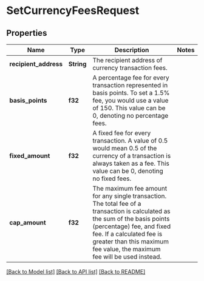 # SetCurrencyFeesRequest

## Properties

Name | Type | Description | Notes
------------ | ------------- | ------------- | -------------
**recipient_address** | **String** | The recipient address of currency transaction fees. | 
**basis_points** | **f32** | A percentage fee for every transaction represented in basis points. To set a 1.5% fee, you would use a value of 150. This value can be 0, denoting no percentage fees. | 
**fixed_amount** | **f32** | A fixed fee for every transaction. A value of 0.5 would mean 0.5 of the currency of a transaction is always taken as a fee. This value can be 0, denoting no fixed fees. | 
**cap_amount** | **f32** | The maximum fee amount for any single transaction. The total fee of a transaction is calculated as the sum of the basis points (percentage) fee, and fixed fee. If a calculated fee is greater than this maximum fee value, the maximum fee will be used instead. | 

[[Back to Model list]](../README.md#documentation-for-models) [[Back to API list]](../README.md#documentation-for-api-endpoints) [[Back to README]](../README.md)


